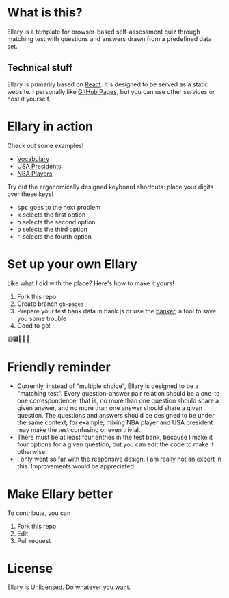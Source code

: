 # What is this?
Ellary is a template for browser-based self-assessment quiz through matching test with questions and answers drawn from a predefined data set.

## Technical stuff
Ellary is primarily based on [React](https://facebook.github.io/react/). It's designed to be served as a static website. I personally like [GitHub Pages](https://pages.github.com/), but you can use other services or host it yourself.

# Ellary in action
Check out some examples!

* [Vocabulary](http://ellary.rexy.xyz/vocab/)
* [USA Presidents](http://ellary.rexy.xyz/president/)
* [NBA Players](http://ellary.rexy.xyz/nba/)

Try out the ergonomically designed keyboard shortcuts: place your digits over these keys!

* <kbd>spc</kbd> goes to the next problem
* <kbd>k</kbd> selects the first option
* <kbd>o</kbd> selects the second option
* <kbd>p</kbd> selects the third option
* <kbd>'</kbd> selects the fourth option

# Set up your own Ellary

Like what I did with the place? Here's how to make it yours!

1. Fork this repo
2. Create branch `gh-pages`
3. Prepare your test bank data in bank.js or use the [banker](http://ellary.rexy.xyz/banker/), a tool to save you some trouble
4. Good to go!

:smile::fireworks::clap::dragon_face::icecream:

# Friendly reminder

* Currently, instead of "multiple choice", Ellary is designed to be a "matching test". Every question-answer pair relation should be a one-to-one correspondence; that is, no more than one question should share a given answer, and no more than one answer should share a given question. The questions and answers should be designed to be under the same context; for example, mixing NBA player and USA president may make the test confusing or even trivial.
*  There must be at least four entries in the test bank, because I make it four options for a given question, but you can edit the code to make it otherwise.
* I only went so far with the responsive design. I am really not an expert in this. Improvements would be appreciated.

# Make Ellary better

To contribute, you can

1. Fork this repo
2. Edit
3. Pull request

# License

Ellary is [Unlicensed](http://unlicense.org/). Do whatever you want.
